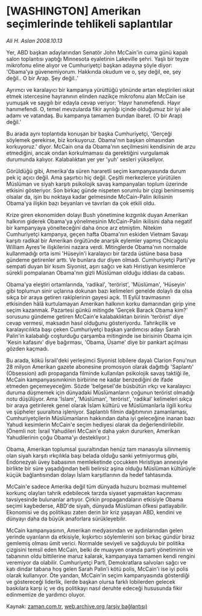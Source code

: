 # [WASHINGTON] Amerikan seçimlerinde tehlikeli saplantılar

*Ali H. Aslan 2008.10.13*

<tr><td class="metin" colspan="2" style="padding-top: 20px; padding-left: 5px; padding-right: 10px;">Yer, ABD başkan adaylarından Senatör John McCain'in cuma günü kapalı salon toplantısı yaptığı Minnesota eyaletinin Lakeville şehri. Yaşlı bir teyze mikrofonu eline alıyor ve Cumhuriyetçi başkan adayına şöyle diyor: 'Obama'ya güvenemiyorum. Hakkında okudum ve o, şey değil, ee, şey değil.. O bir Arap. Şey değil..'</td></tr><tr><td class="metin" colspan="2" style="padding-top: 20px; padding-left: 5px; padding-right: 10px;"><p> Ayrımcı ve karalayıcı bir kampanya yürüttüğü yönünde artan eleştirileri ıskat etmek istercesine hayranının elinden nazikçe mikrofonu alan McCain ise yumuşak ve saygılı bir edayla cevap veriyor: 'Hayır hanımefendi. Hayır hanımefendi. O, temel mevzularda fikir ayrılığı içinde olduğumuz bir iyi aile adamı ve vatandaş. Bu kampanya tamamen bundan ibaret. (O bir Arap) değil.'
<p> Bu arada aynı toplantıda konuşan bir başka Cumhuriyetçi, 'Gerçeği söylemek gerekirse, biz korkuyoruz. Obama'nın başkan olmasından korkuyoruz.' diyor. McCain ona da Obama'nın seçilmesini kendisinin de arzu etmediğini, ancak ondan korkulmaması da gerektiğini vurgulamak durumunda kalıyor. Kalabalıktan yer yer 'yuh' sesleri yükseliyor. 
<p> Görüldüğü gibi, Amerika'da süren hararetli seçim kampanyasında durum pek iç açıcı değil. Ama şaşırtıcı hiç değil. Çeşitli merkezlerce yürütülen Müslüman ve siyah karşıtı psikolojik savaş kampanyaları toplum üzerinde etkisini gösteriyor. Son birkaç günde nispeten sorumlu bir çizgi benimsemiş olsalar da, işin bu noktaya kadar gelmesinde McCain-Palin ikilisinin Obama'ya ilişkin bazı beyanları ve tavırları da çok etkili oldu. 
<p> Krize giren ekonomiden dolayı Bush yönetimine kızgınlık duyan Amerikan halkının giderek Obama'ya yönelmesinin McCain-Palin ikilisini daha negatif bir kampanyaya yönelteceğini daha önce arz etmiştim. Nitekim Cumhuriyetçi kampanya, geçen hafta Obama'nın eskiden Vietnam Savaşı karşıtı radikal bir Amerikan örgütünde anarşik eylemler yapmış Chicagolu William Ayres'le ilişkilerini nazara verdi. Mitinglerde Obama'nın normalde kullanmadığı orta ismi 'Hüseyin'i karalayıcı bir tarzda üstüne basa basa gündeme getirenler arttı. Ve bunlara dur diyen olmadı. Cumhuriyetçi Parti'ye sempati duyan bir kısım Siyonist, aşırı sağcı ve katı Hıristiyan kesimlerce sürekli pompalanan Obama'nın gizli Müslüman olduğu iddiası da cabası. 
<p> Obama'ya eleştiri ortamlarında, 'radikal', 'terörist', 'Müslüman', 'Hüseyin' gibi toplumun sinir uçlarına dokunan bazı kelimeleri genelde dolaylı da olsa sıkça bir araya getiren rakiplerinin gayesi açık. 11 Eylül travmasının etkisinden hâlâ kurtulamayan Amerikan halkının korku damarından girip yine seçim kazanmak. Pazartesi günkü mitingde 'Gerçek Barack Obama kim?' sorusunu gündeme getiren McCain'e kalabaklıktan birinin 'terörist' diye cevap vermesi, maksadın hasıl olduğunu gösteriyordu. Tahrikçilik ve karalayıcılıkta başı çeken Cumhuriyetçi başkan yardımcısı adayı Sarah Palin'in kalabalığı coşturduğu çarşamba mitinginde ise birisinin Obama için 'Kesin kafasını' diye bağırması, 'Obama, Üsame' diye bir pankart açılması gözden kaçmadı. 
<p> Bu arada, kökü İsrail'deki yerleşimci Siyonist lobilere dayalı Clarion Fonu'nun 28 milyon Amerikan gazete abonesine promosyon olarak dağıttığı 'Saplantı' (Obsession) adlı propaganda filminde kullanılan psikolojik savaş taktiği ile, McCain kampanyasınınkinin birbirine ne kadar benzediğini de ifade etmeden geçemeyeceğim. Sözde 'belgesel'de büsbütün ırkçı ve karalayıcı duruma düşmemek için dünyadaki Müslümanların çoğunun terörist olmadığı notu düşülüyor. Ama 'İslam', 'Müslüman', 'terörist', 'radikal' kelimeleri sıkça bir araya getirilerek genel olarak İslam kültürü ve Müslümanlarla ilgili korku ve şüpheler şuuraltına işleniyor. Saplantılı filmin dağıtımının zamanlaması, Cumhuriyetçilerin Müslümanların hakkından daha iyi geleceğine inanan bazı Yahudi kesimlerin McCain'e seçim hediyesi olarak da değerlendirilebilir. (Önemli not: İsrail Yahudileri McCain'e daha yakın dururken, Amerikan Yahudilerinin çoğu Obama'yı destekliyor.)
<p> Obama, Amerikan toplumsal şuuraltından henüz tam manasıyla silinmemiş olan siyah karşıtı ırkçılıkla başı belada olduğu sanki yetmiyormuş gibi, Endonezyalı üvey babasının memleketinde çocukken Hıristiyan annesiyle birlikte bir süre yaşadığından belli belirsiz aşina olduğu Müslüman kültürüyle küçük bağlantısından dolayı İslam karşıtlarının da hedef tahtasında. 
<p> McCain'e sadece Amerika değil tüm dünyada huzuru bozması muhtemel korkunç olayları tahrik edebilecek tarzda siyaset yapmaktan kaçınması tavsiyesinde bulunanlar artıyor. Çirkin propagandaların etkisiyle Obama seçimi kaybederse, ABD'de siyah, dünyada Müslüman öfkesi patlayabilir. Ekonomisi ve dış politikası zaten derin bir kriz yaşayan ABD, kendini ve dünyayı daha da büyük anaforlara sürükleyebilir. 
<p> McCain kampanyasının, Amerikan medyasından ve aydınlarından gelen yerinde uyarıların da etkisiyle, kışkırtıcı söylemlerini son birkaç gündür biraz gemlemiş olması ümit verici. Normalde seviyeli ve sağduyulu bir politika çizgisini temsil eden McCain, belki de muayyen oranda parti yönetiminin ve tabanının oldu bittilerine maruz kalarak, kampanyaya tamamen kendi rengini veremiyor da olabilir. Cumhuriyetçi Parti, Demokratlara salvoları sağcı ve katı dindar tabana hoş gelen Sarah Palin'i kötü polis, McCain'i ise iyi polis olarak kullanıyor. Öte yandan, McCain'in seçim kampanyasında gösterdiği ve göstereceği liderlik, ilerde başkan olursa farklı lobilerden gelecek baskılara karşı iç ve dış politikayı nasıl deruhte edeceği hususunda fikir edinmemize de yardımcı oluyor. <br/></p></p></p></p></p></p></p></p></p></td></tr>

Kaynak: [zaman.com.tr](http://zaman.com.tr/yazar.do?yazino=748695), [web.archive.org (arşiv bağlantısı)](http://web.archive.org/web/20081013142337/http://www.zaman.com.tr:80/yazar.do?yazino=748695)
